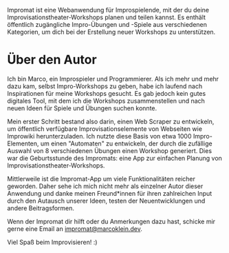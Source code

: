 Impromat ist eine Webanwendung für Improspielende, mit der du deine Improvisationstheater-Workshops planen und teilen kannst. Es enthält öffentlich zugängliche Impro-Übungen und -Spiele aus verschiedenen Kategorien, um dich bei der Erstellung neuer Workshops zu unterstützen.

# Über den Autor

Ich bin Marco, ein Improspieler und Programmierer. Als ich mehr und mehr dazu kam, selbst Impro-Workshops zu geben, habe ich laufend nach Inspirationen für meine Workshops gesucht. Es gab jedoch kein gutes digitales Tool, mit dem ich die Workshops zusammenstellen und nach neuen Ideen für Spiele und Übungen suchen konnte.

Mein erster Schritt bestand also darin, einen Web Scraper zu entwickeln, um öffentlich verfügbare Improvisationselemente von Webseiten wie Improwiki herunterzuladen. Ich nutzte diese Basis von etwa 1000 Impro-Elementen, um einen "Automaten" zu entwickeln, der durch die zufällige Auswahl von 8 verschiedenen Übungen einen Workshop generiert. Dies war die Geburtsstunde des Impromats: eine App zur einfachen Planung von Improvisationstheater-Workshops.

Mittlerweile ist die Impromat-App um viele Funktionalitäten reicher geworden. Daher sehe ich mich nicht mehr als einzelner Autor dieser Anwendung und danke meinen Freund\*innen für ihren zahlreichen Input durch den Autausch unserer Ideen, testen der Neuentwicklungen und andere Beitragsformen.

Wenn der Impromat dir hilft oder du Anmerkungen dazu hast, schicke mir gerne eine Email an [impromat@marcoklein.dev](mailto:impromat@marcoklein.dev).

Viel Spaß beim Improvisieren! :)
